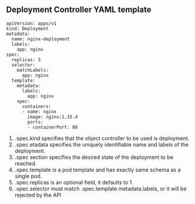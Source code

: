 ## Deployment Controller YAML template

~~~~
apiVersion: apps/v1
kind: Deployment
metadata:
  name: nginx-deployment
  labels:
    app: nginx
spec:
  replicas: 3
  selector:
    matchLabels:
      app: nginx
  template:
    metadata:
      labels:
        app: nginx
    spec:
      containers:
      - name: nginx
        image: nginx:1.15.4
        ports:
        - containerPort: 80
~~~~

1. .spec.kind specifies that the object controller to be used is deployment.
2. .spec.etadata specifies the uniquely identifiable name and labels of the deployment.
3. .spec section specifies the desired state of the deployment to be reached.
4. .spec.template is a pod template and has exactly same schema as a single pod.
5. .spec.replicas is an optional field, it defaults to 1.
6. .spec.selector must match .spec.template.metadata.labels, or it will be rejected by the API
